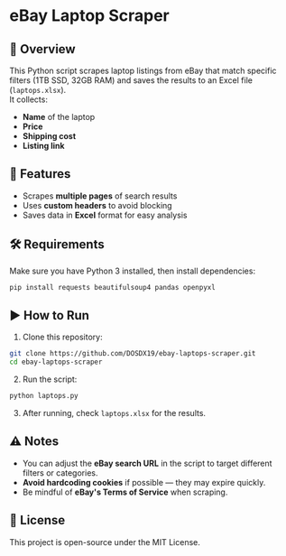 # eBay Laptop Scraper

## 📌 Overview
This Python script scrapes laptop listings from eBay that match specific filters (1TB SSD, 32GB RAM) and saves the results to an Excel file (`laptops.xlsx`).  
It collects:
- **Name** of the laptop
- **Price**
- **Shipping cost**
- **Listing link**

## 🚀 Features
- Scrapes **multiple pages** of search results  
- Uses **custom headers** to avoid blocking  
- Saves data in **Excel** format for easy analysis  

## 🛠️ Requirements
Make sure you have Python 3 installed, then install dependencies:
```bash
pip install requests beautifulsoup4 pandas openpyxl
```

## ▶️ How to Run
1. Clone this repository:
```bash
git clone https://github.com/DOSDX19/ebay-laptops-scraper.git
cd ebay-laptops-scraper
```
2. Run the script:
```bash
python laptops.py
```
3. After running, check `laptops.xlsx` for the results.

## ⚠️ Notes
- You can adjust the **eBay search URL** in the script to target different filters or categories.  
- **Avoid hardcoding cookies** if possible — they may expire quickly.  
- Be mindful of **eBay's Terms of Service** when scraping.  

## 📜 License
This project is open-source under the MIT License.
